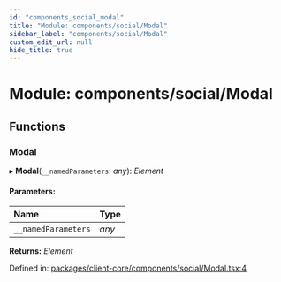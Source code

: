 ```yaml
---
id: "components_social_modal"
title: "Module: components/social/Modal"
sidebar_label: "components/social/Modal"
custom_edit_url: null
hide_title: true
---
```


# Module: components/social/Modal

## Functions

### Modal

▸ **Modal**(`__namedParameters`: *any*): *Element*

#### Parameters:

Name | Type |
:------ | :------ |
`__namedParameters` | *any* |

**Returns:** *Element*

Defined in: [packages/client-core/components/social/Modal.tsx:4](https://github.com/xr3ngine/xr3ngine/blob/56376a778/packages/client-core/components/social/Modal.tsx#L4)
